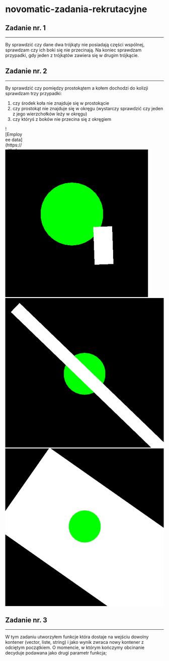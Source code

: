 # novomatic-zadania-rekrutacyjne

## Zadanie nr. 1 
-----------------------------------

By sprawdzić czy dane dwa trójkąty nie posiadają części wspólnej, sprawdzam czy ich boki się nie przecinają. Na koniec sprawdzam przypadki, gdy jeden z trójkątów zawiera się w drugim trójkącie. 


## Zadanie nr. 2
------------------------------------

By sprawdzić czy pomiędzy prostokątem a kołem dochodzi do kolizji sprawdzam trzy przypadki: 
  1) czy środek koła nie znajduje się w prostokącie  
  2) czy prostokąt nie znajduje się w okręgu (wystarczy sprawdzić czy jeden z jego wierzchołków leży w okręgu) 
  3) czy któryś z boków nie przecina się z okręgiem 
  
  
<div style="width:60px ; height:60px">
  ![Employee data](https://github.com/szymonSumara/novomatic-zadania-rekrutacyjne/blob/main/doc/case1.png)
</div>

  

![Employee data](https://github.com/szymonSumara/novomatic-zadania-rekrutacyjne/blob/main/doc/case2.png)
![Employee data](https://github.com/szymonSumara/novomatic-zadania-rekrutacyjne/blob/main/doc/case3.png)
![Employee data](https://github.com/szymonSumara/novomatic-zadania-rekrutacyjne/blob/main/doc/case4.png)

## Zadanie nr. 3
-------------------------------------

W tym zadaniu utworzyłem funkcje która dostaje na wejściu dowolny kontener (vector, liste, string) i jako wynik zwraca nowy kontener z odciętym początkiem. O momencie, w którym kończymy obcinanie decyduje podawana jako drugi parametr funkcja;

